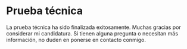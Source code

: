 # Prueba técnica

La prueba técnica ha sido finalizada exitosamente. Muchas gracias por considerar mi candidatura. Si tienen alguna pregunta o necesitan más información, no duden en ponerse en contacto conmigo.
